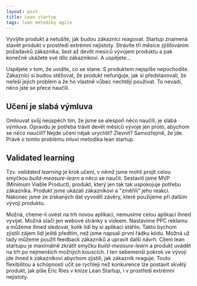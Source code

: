 ```yaml
---
layout: post
title: Lean startup
tags: lean metodiky agile
---
```


Vyvíjíte produkt a netušíte, jak budou zákazníci reagovat.
Startup znamená stavět produkt v prostředí extrémní nejistoty.
Strávíte tři měsíce zjišťováním požadavků zákazníka, šest až devět
mesíců vývojem produktu a pak konečně ukážete své dílo zákazníkovi.
A uspějete...

Uspějete v tom, že uvidíte, co se stane. S produktem nejspíše nepochodíte.
Zákazníci si budou stěžovat, že produkt nefunguje, jak si představovali,
že neřeší jejich problém a že ho vlastně vůbec nechtějí používat.
To nevadí, něco jste se přece naučili.

## Učení je slabá výmluva

Omlouvat svůj neúspěch tím, že jsme se alespoň něco naučili, je slabá výmluva.
Opravdu je potřeba trávit devět měsíců vývoje jen proto, abychom se *něco naučili*?
Nejde učení nějak urychlit? Zlevnit? Samozřejmě, že jde. Právě o tomto problému mluví
metodika lean startup.

## Validated learning

Tzv. *validated learning* je krok učení, v němž jsme mohli projít celou smyčkou
*build-measure-learn* a něco se naučit. Sestavili jsme MVP (Minimum Viable Product),
produkt, který jen tak tak uspokojuje potřebu zákazníka. Produkt jsme ukázali zákazníkovi
a "změřili" jeho reakci. Nakonec jsme ze získaných dat vyvodili závěry, které použijeme
při dalším vývoji produktu.

Možná, cheme-li uvést na trh novou aplikaci, nemusíme celou aplikaci ihned vyvíjet.
Možná stačí jen webové stránky s videem. Nastavíme PPC reklamu a můžeme ihned sledovat,
kolik lidí by si aplikaci stáhlo. Takto bychom zjistili zájem lidí ještě předtím,
než jsme napsali první řádku kódu. Možná už tady můžeme použít feedback zákazníků
a upravit další návrh. Cílem lean startupu je maximálně zkrátit smyčku
*build-measure-learn* a produkt uvádět na trh po nejmenších možných kouscích.
I ten sebemenší pokrok ve vývoji jde ihned k zákazníkovi abychom zjistili, jak zákazník reaguje.
Touto flexibilitou a schopností učit se rychleji než konkurence lze postavit skvělý produkt,
jak píše Eric Ries v knize Lean Startup, i v prostředí extrémní nejistoty.
